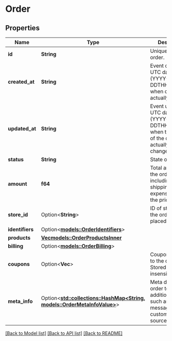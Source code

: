 # Order

## Properties

Name | Type | Description | Notes
------------ | ------------- | ------------- | -------------
**id** | **String** | Unique ID of the order. | 
**created_at** | **String** | Event occurrence UTC date-time (YYYY-MM-DDTHH:mm:ssZ), when order is actually created. | 
**updated_at** | **String** | Event updated UTC date-time (YYYY-MM-DDTHH:mm:ssZ), when the status of the order is actually changed/updated. | 
**status** | **String** | State of the order. | 
**amount** | **f64** | Total amount of the order, including all shipping expenses, tax and the price of items. | 
**store_id** | Option<**String**> | ID of store where the order is placed | [optional]
**identifiers** | Option<[**models::OrderIdentifiers**](order_identifiers.md)> |  | [optional]
**products** | [**Vec<models::OrderProductsInner>**](order_products_inner.md) |  | 
**billing** | Option<[**models::OrderBilling**](order_billing.md)> |  | [optional]
**coupons** | Option<**Vec<String>**> | Coupons applied to the order. Stored case insensitive. | [optional]
**meta_info** | Option<[**std::collections::HashMap<String, models::OrderMetaInfoValue>**](order_metaInfo_value.md)> | Meta data of order to store additional detal such as custom message, customer type, source. | [optional]

[[Back to Model list]](../README.md#documentation-for-models) [[Back to API list]](../README.md#documentation-for-api-endpoints) [[Back to README]](../README.md)


